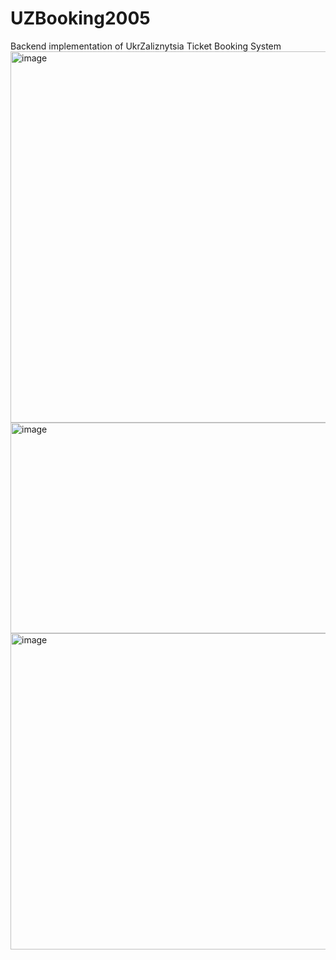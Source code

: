 # UZBooking2005
Backend implementation of UkrZaliznytsia Ticket Booking System
<img width="849" height="594" alt="image" src="https://github.com/user-attachments/assets/a57e62f4-a0d6-4da8-80d4-83e237a34258" />
<img width="862" height="337" alt="image" src="https://github.com/user-attachments/assets/be8ef54c-c30e-4bef-b15f-c551901d9613" />
<img width="845" height="506" alt="image" src="https://github.com/user-attachments/assets/0aa292d5-ce04-4ded-b679-72412729bb37" />


